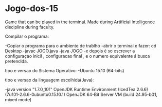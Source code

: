 # Jogo-dos-15
Game that can be played in the terminal. Made during Artificial Intelligence discipline during faculty.


Compilar o programa:

-Copiar o programa para o ambiente de trablho
-abrir o terminal e fazer: cd Desktop
-javac JOGO.java
-java JOGO
-e depois é so escrever a configuraçao inicil , configuracao final , e o numero equivalente á busca pretendida.



tipo e versao do Sistema Operativo: 
-Ubuntu 15.10 (64-bits)

tipo e versao da linguagem escolhida(Java):

-java version "1.7.0_101"
OpenJDK Runtime Environment (IcedTea 2.6.6) (7u101-2.6.6-0ubuntu0.15.10.1)
OpenJDK 64-Bit Server VM (build 24.95-b01, mixed mode)
